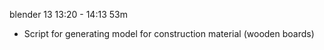 blender 13 13:20 - 14:13 53m
- Script for generating model for construction material (wooden boards)
